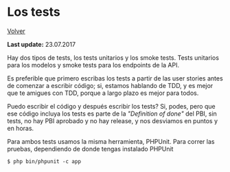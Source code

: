 Los tests
=========

[Volver](../README.md)

__Last update:__ 23.07.2017

Hay dos tipos de tests, los tests unitarios y los smoke tests. Tests unitarios para los modelos y smoke tests para los endpoints de la API.

Es preferible que primero escribas los tests a partir de las user stories antes de comenzar a escribir código; si, estamos hablando de TDD, y es mejor que te amigues con TDD, porque a largo plazo es mejor para todos.

Puedo escribir el código y después escribir los tests? Si, podes, pero que ese código incluya los tests es parte de la _"Definition of done"_ del PBI, sin tests, no hay PBI aprobado y no hay release, y nos desviamos en puntos y en horas.

Para ambos tests usamos la misma herramienta, PHPUnit. Para correr las pruebas, dependiendo de donde tengas instalado PHPUnit

```
$ php bin/phpunit -c app
```